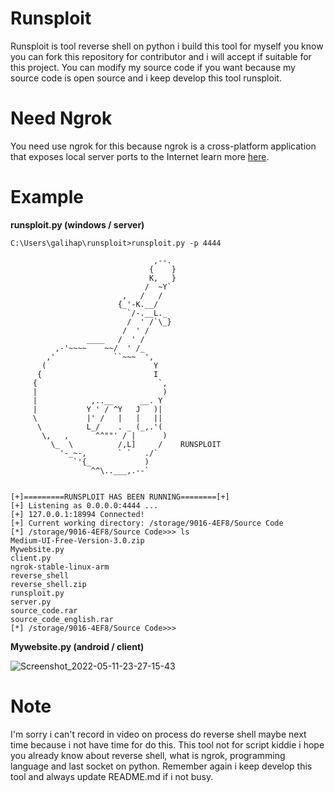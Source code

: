 # Runsploit
Runsploit is tool reverse shell on python i build this tool for myself you know you can fork this repository for contributor and i will accept if suitable for this project.
You can modify my source code if you want because my source code is open source and i keep develop this tool runsploit.

# Need Ngrok
You need use ngrok for this because ngrok is a cross-platform application that exposes local server ports to the Internet learn more <a href="https://ngrok.com/">here</a>.

# Example
**runsploit.py (windows / server)**
```
C:\Users\galihap\runsploit>runsploit.py -p 4444

                                ,--.
                               {    }
                               K,   }
                              /  ~Y`
                         ,   /   /
                        {_'-K.__/
                          `/-.__L._
                          /  ' /`\_}
                         /  ' /
                 ____   /  ' /
          ,-'~~~~    ~~/  ' /_
        ,'             ``~~~  ',
       (                        Y
      {                         I
     {                           `,
     |                            )
     |            ,..__      __. Y
     |           Y ' / ^Y   J   )|
     \           |' /   |   |   ||
      \          L_/    . _ (_,.'(
       \,   ,      ^^""' / |      )
         \_  \          /,L]     /    RUNSPLOIT
           '-_~-,       ` `   ./`
              `'{_            )
                  ^^\..___,.--`


[+]=========RUNSPLOIT HAS BEEN RUNNING========[+]
[+] Listening as 0.0.0.0:4444 ...
[+] 127.0.0.1:18994 Connected!
[+] Current working directory: /storage/9016-4EF8/Source Code
[*] /storage/9016-4EF8/Source Code>>> ls
Medium-UI-Free-Version-3.0.zip
Mywebsite.py
client.py
ngrok-stable-linux-arm
reverse_shell
reverse_shell.zip
runsploit.py
server.py
source_code.rar
source_code_english.rar
[*] /storage/9016-4EF8/Source Code>>>
```

**Mywebsite.py (android / client)**

![Screenshot_2022-05-11-23-27-15-43](https://user-images.githubusercontent.com/83481679/167903711-de09f8a8-d322-4a71-ad84-7468b0868eb2.png)

# Note
I'm sorry i can't record in video on process do reverse shell maybe next time because i not have time for do this. This tool not for script kiddie i hope you already know about reverse shell, what is ngrok, programming language and last socket on python. Remember again i keep develop this tool and always update README.md if i not busy.
